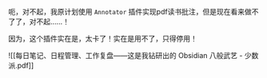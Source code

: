 呃，对不起，我原计划使用 `Annotator` 插件实现pdf读书批注，但是现在看来做不了了，对不起……！

因为，这个插件实在是，太卡了！实在是用不了，只得停用！


![[每日笔记、日程管理、工作复盘——这是我钻研出的 Obsidian 八般武艺 - 少数派.pdf]]